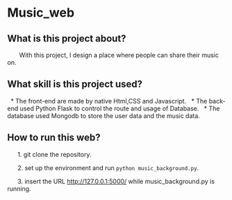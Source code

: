 # Music_web

## What is this project about?
&nbsp;&nbsp;&nbsp;&nbsp;&nbsp;&nbsp;
With this project, I design a place where people can share their music on.

## What skill is this project used?
&nbsp;&nbsp;* The front-end are made by native Html,CSS and Javascript.
&nbsp;&nbsp;* The back-end used Python Flask to control the route and usage of Database.
&nbsp;&nbsp;* The database used Mongodb to store the user data and the music data.
  
## How to run this web?
&nbsp;&nbsp;&nbsp;&nbsp;&nbsp;&nbsp;1. git clone the repository.

&nbsp;&nbsp;&nbsp;&nbsp;&nbsp;&nbsp;2. set up the environment and run `python music_background.py`.

&nbsp;&nbsp;&nbsp;&nbsp;&nbsp;&nbsp;3. insert the URL http://127.0.0.1:5000/ while music_background.py is running.
